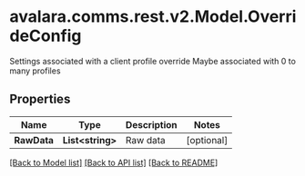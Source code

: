 # avalara.comms.rest.v2.Model.OverrideConfig
Settings associated with a client profile override  Maybe associated with 0 to many profiles

## Properties

Name | Type | Description | Notes
------------ | ------------- | ------------- | -------------
**RawData** | **List&lt;string&gt;** | Raw data | [optional] 

[[Back to Model list]](../README.md#documentation-for-models) [[Back to API list]](../README.md#documentation-for-api-endpoints) [[Back to README]](../README.md)

